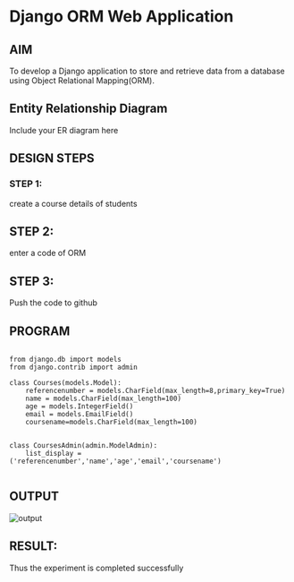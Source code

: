 # Django ORM Web Application

## AIM
To develop a Django application to store and retrieve data from a database using Object Relational Mapping(ORM).

## Entity Relationship Diagram

Include your ER diagram here

## DESIGN STEPS

### STEP 1:

create a course details of students


## STEP 2:

enter a code of ORM

## STEP 3:

Push the code to github

## PROGRAM

```

from django.db import models
from django.contrib import admin

class Courses(models.Model):
    referencenumber = models.CharField(max_length=8,primary_key=True)
    name = models.CharField(max_length=100)
    age = models.IntegerField()
    email = models.EmailField()
    coursename=models.CharField(max_length=100)


class CoursesAdmin(admin.ModelAdmin):
    list_display = ('referencenumber','name','age','email','coursename')
        
```

## OUTPUT

![output](.png)


## RESULT:
Thus the experiment is completed successfully
